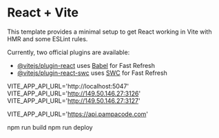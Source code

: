 # React + Vite

This template provides a minimal setup to get React working in Vite with HMR and some ESLint rules.

Currently, two official plugins are available:

- [@vitejs/plugin-react](https://github.com/vitejs/vite-plugin-react/blob/main/packages/plugin-react/README.md) uses [Babel](https://babeljs.io/) for Fast Refresh
- [@vitejs/plugin-react-swc](https://github.com/vitejs/vite-plugin-react-swc) uses [SWC](https://swc.rs/) for Fast Refresh

VITE_APP_API_URL='http://localhost:5047'
VITE_APP_API_URL='http://149.50.146.27:3126'
VITE_APP_API_URL='http://149.50.146.27:3127'

VITE_APP_API_URL='https://api.pampacode.com'

npm run build
npm run deploy